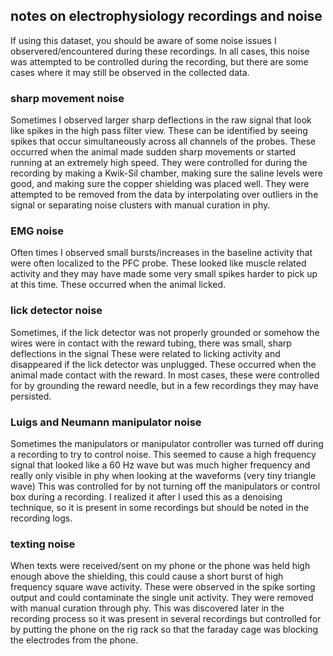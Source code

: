 ## notes on electrophysiology recordings and noise

If using this dataset, you should be aware of some noise issues I observered/encountered during these recordings.
In all cases, this noise was attempted to be controlled during the recording, but there are some cases where it may still be observed in the collected data.

### sharp movement noise
Sometimes I observed larger sharp deflections in the raw signal that look like spikes in the high pass filter view.
These can be identified by seeing spikes that occur simultaneously across all channels of the probes.
These occurred when the animal made sudden sharp movements or started running at an extremely high speed. 
They were controlled for during the recording by making a Kwik-Sil chamber, making sure the saline levels were good, and making sure the copper shielding was placed well.
They were attempted to be removed from the data by interpolating over outliers in the signal or separating noise clusters with manual curation in phy.

### EMG noise
Often times I observed small bursts/increases in the baseline activity that were often localized to the PFC probe. 
These looked like muscle related activity and they may have made some very small spikes harder to pick up at this time.
These occurred when the animal licked.

### lick detector noise
Sometimes, if the lick detector was not properly grounded or somehow the wires were in contact with the reward tubing, there was small, sharp deflections in the signal
These were related to licking activity and disappeared if the lick detector was unplugged.
These occurred when the animal made contact with the reward.
In most cases, these were controlled for by grounding the reward needle, but in a few recordings they may have persisted.

### Luigs and Neumann manipulator noise
Sometimes the manipulators or manipulator controller was turned off during a recording to try to control noise. This seemed to cause a high frequency signal that looked
like a 60 Hz wave but was much higher frequency and really only visible in phy when looking at the waveforms (very tiny triangle wave)
This was controlled for by not turning off the manipulators or control box during a recording. I realized it after I used this as a denoising technique, so it is present
in some recordings but should be noted in the recording logs.

### texting noise
When texts were received/sent on my phone or the phone was held high enough above the shielding, this could cause a short burst of high frequency square wave activity.
These were observed in the spike sorting output and could contaminate the single unit activity. 
They were removed with manual curation through phy.
This was discovered later in the recording process so it was present in several recordings but controlled for by putting the phone on the rig rack so that the faraday
cage was blocking the electrodes from the phone.